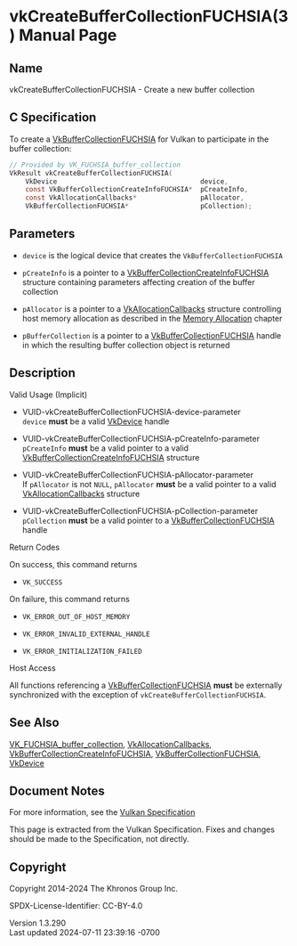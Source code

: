 # vkCreateBufferCollectionFUCHSIA(3) Manual Page

## Name

vkCreateBufferCollectionFUCHSIA - Create a new buffer collection



## <a href="#_c_specification" class="anchor"></a>C Specification

To create a [VkBufferCollectionFUCHSIA](https://registry.khronos.org/vulkan/specs/1.3-extensions/man/html/VkBufferCollectionFUCHSIA.html)
for Vulkan to participate in the buffer collection:

``` c
// Provided by VK_FUCHSIA_buffer_collection
VkResult vkCreateBufferCollectionFUCHSIA(
    VkDevice                                    device,
    const VkBufferCollectionCreateInfoFUCHSIA*  pCreateInfo,
    const VkAllocationCallbacks*                pAllocator,
    VkBufferCollectionFUCHSIA*                  pCollection);
```

## <a href="#_parameters" class="anchor"></a>Parameters

- `device` is the logical device that creates the
  `VkBufferCollectionFUCHSIA`

- `pCreateInfo` is a pointer to a
  [VkBufferCollectionCreateInfoFUCHSIA](https://registry.khronos.org/vulkan/specs/1.3-extensions/man/html/VkBufferCollectionCreateInfoFUCHSIA.html)
  structure containing parameters affecting creation of the buffer
  collection

- `pAllocator` is a pointer to a
  [VkAllocationCallbacks](https://registry.khronos.org/vulkan/specs/1.3-extensions/man/html/VkAllocationCallbacks.html) structure
  controlling host memory allocation as described in the <a
  href="https://registry.khronos.org/vulkan/specs/1.3-extensions/html/vkspec.html#memory-allocation"
  target="_blank" rel="noopener">Memory Allocation</a> chapter

- `pBufferCollection` is a pointer to a
  [VkBufferCollectionFUCHSIA](https://registry.khronos.org/vulkan/specs/1.3-extensions/man/html/VkBufferCollectionFUCHSIA.html) handle in
  which the resulting buffer collection object is returned

## <a href="#_description" class="anchor"></a>Description

Valid Usage (Implicit)

- <a href="#VUID-vkCreateBufferCollectionFUCHSIA-device-parameter"
  id="VUID-vkCreateBufferCollectionFUCHSIA-device-parameter"></a>
  VUID-vkCreateBufferCollectionFUCHSIA-device-parameter  
  `device` **must** be a valid [VkDevice](https://registry.khronos.org/vulkan/specs/1.3-extensions/man/html/VkDevice.html) handle

- <a href="#VUID-vkCreateBufferCollectionFUCHSIA-pCreateInfo-parameter"
  id="VUID-vkCreateBufferCollectionFUCHSIA-pCreateInfo-parameter"></a>
  VUID-vkCreateBufferCollectionFUCHSIA-pCreateInfo-parameter  
  `pCreateInfo` **must** be a valid pointer to a valid
  [VkBufferCollectionCreateInfoFUCHSIA](https://registry.khronos.org/vulkan/specs/1.3-extensions/man/html/VkBufferCollectionCreateInfoFUCHSIA.html)
  structure

- <a href="#VUID-vkCreateBufferCollectionFUCHSIA-pAllocator-parameter"
  id="VUID-vkCreateBufferCollectionFUCHSIA-pAllocator-parameter"></a>
  VUID-vkCreateBufferCollectionFUCHSIA-pAllocator-parameter  
  If `pAllocator` is not `NULL`, `pAllocator` **must** be a valid
  pointer to a valid [VkAllocationCallbacks](https://registry.khronos.org/vulkan/specs/1.3-extensions/man/html/VkAllocationCallbacks.html)
  structure

- <a href="#VUID-vkCreateBufferCollectionFUCHSIA-pCollection-parameter"
  id="VUID-vkCreateBufferCollectionFUCHSIA-pCollection-parameter"></a>
  VUID-vkCreateBufferCollectionFUCHSIA-pCollection-parameter  
  `pCollection` **must** be a valid pointer to a
  [VkBufferCollectionFUCHSIA](https://registry.khronos.org/vulkan/specs/1.3-extensions/man/html/VkBufferCollectionFUCHSIA.html) handle

Return Codes

On success, this command returns  
- `VK_SUCCESS`

On failure, this command returns  
- `VK_ERROR_OUT_OF_HOST_MEMORY`

- `VK_ERROR_INVALID_EXTERNAL_HANDLE`

- `VK_ERROR_INITIALIZATION_FAILED`

Host Access

All functions referencing a
[VkBufferCollectionFUCHSIA](https://registry.khronos.org/vulkan/specs/1.3-extensions/man/html/VkBufferCollectionFUCHSIA.html) **must** be
externally synchronized with the exception of
`vkCreateBufferCollectionFUCHSIA`.

## <a href="#_see_also" class="anchor"></a>See Also

[VK_FUCHSIA_buffer_collection](https://registry.khronos.org/vulkan/specs/1.3-extensions/man/html/VK_FUCHSIA_buffer_collection.html),
[VkAllocationCallbacks](https://registry.khronos.org/vulkan/specs/1.3-extensions/man/html/VkAllocationCallbacks.html),
[VkBufferCollectionCreateInfoFUCHSIA](https://registry.khronos.org/vulkan/specs/1.3-extensions/man/html/VkBufferCollectionCreateInfoFUCHSIA.html),
[VkBufferCollectionFUCHSIA](https://registry.khronos.org/vulkan/specs/1.3-extensions/man/html/VkBufferCollectionFUCHSIA.html),
[VkDevice](https://registry.khronos.org/vulkan/specs/1.3-extensions/man/html/VkDevice.html)

## <a href="#_document_notes" class="anchor"></a>Document Notes

For more information, see the <a
href="https://registry.khronos.org/vulkan/specs/1.3-extensions/html/vkspec.html#vkCreateBufferCollectionFUCHSIA"
target="_blank" rel="noopener">Vulkan Specification</a>

This page is extracted from the Vulkan Specification. Fixes and changes
should be made to the Specification, not directly.

## <a href="#_copyright" class="anchor"></a>Copyright

Copyright 2014-2024 The Khronos Group Inc.

SPDX-License-Identifier: CC-BY-4.0

Version 1.3.290  
Last updated 2024-07-11 23:39:16 -0700
